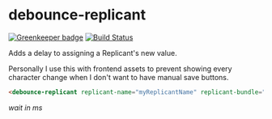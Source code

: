 # debounce-replicant

[![Greenkeeper badge](https://badges.greenkeeper.io/StreamsGood/debounce-replicant.svg)](https://greenkeeper.io/)
[![Build Status](https://travis-ci.org/StreamsGood/debounce-replicant.svg?branch=master)](https://travis-ci.org/StreamsGood/debounce-replicant)

Adds a delay to assigning a Replicant's new value.

Personally I use this with frontend assets to prevent showing every character change when I don't want to have manual save buttons.

```html
<debounce-replicant replicant-name="myReplicantName" replicant-bundle="myReplicantBundle" value="{{localValue}}" wait="500"></debounce-replicant>
```
_*wait* in ms_